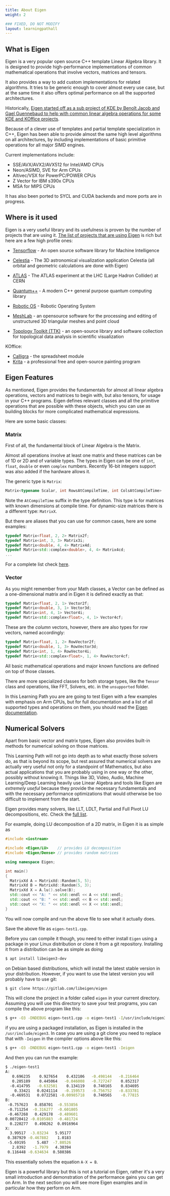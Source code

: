 ```yaml
---
title: About Eigen
weight: 2

### FIXED, DO NOT MODIFY
layout: learningpathall
---
```


## What is Eigen

Eigen is a very popular open source C++ template Linear Algebra library. It is designed to provide high-performance implementations of common mathematical operations that involve vectors, matrices and tensors.

It also provides a way to add custom implementations for related algorithms. It tries to be generic enough to cover almost every use case, but at the same time it also offers optimal performance on all the supported architectures.

Historically, [Eigen started off as a sub project of KDE by Benoît Jacob and Gael Guennebaud to help with common linear algebra operations for some KDE and KOffice projects](https://macresearch.org/interview-eigen-matrix-library/).

Because of a clever use of templates and partial template specialization in C++, Eigen has been able to provide almost the same high level algorithms on all architectures, by including implementations of basic primitive operations for all major SIMD engines.

Current implementations include:
* SSE/AVX/AVX2/AVX512 for Intel/AMD CPUs
* Neon/ASIMD, SVE for Arm CPUs
* Altivec/VSX for PowerPC/POWER CPUs
* Z Vector for IBM s390x CPUs
* MSA for MIPS CPUs

It has also been ported to SYCL and CUDA backends and more ports are in progress.

## Where is it used

Eigen is a very useful library and its usefulness is proven by the number of projects that are using it. 
[The list of projects that are using Eigen](https://eigen.tuxfamily.org/index.php?title=Main_Page#Projects_using_Eigen) is rich but here are a few high profile ones:

* [Tensorflow](https://www.tensorflow.org/) - An open source software library for Machine Intelligence
* [Celestia](https://celestiaproject.space/) - The 3D astronomical visualization application Celestia (all orbital and geometric calculations are done with Eigen)
* [ATLAS](https://home.cern/science/experiments/atlas) - The ATLAS experiment at the LHC (Large Hadron Collider) at CERN
* [Quantum++](https://github.com/softwareQinc/qpp) - A modern C++ general purpose quantum computing library

* [Robotic OS](https://www.ros.org/) - Robotic Operating System
* [MeshLab](https://www.meshlab.net/) - an opensource software for the processing and editing of unstructured 3D triangular meshes and point cloud
* [Topology Toolkit (TTK)](https://topology-tool-kit.github.io/) - an open-source library and software collection for topological data analysis in scientific visualization

KOffice:
* [Calligra](https://calligra.org/) - the spreadsheet module
* [Krita](https://krita.org/en/) - a professional free and open-source painting program

## Eigen Features

As mentioned, Eigen provides the fundamentals for almost all linear algebra operations, vectors and matrices to begin with, but also tensors, for usage in your C++ programs.
Eigen defines relevant classes and all the primitive operations that are possible with these objects, which you can use as building blocks for more complicated mathematical expressions.

Here are some basic classes:

### Matrix

First of all, the fundamental block of Linear Algebra is the Matrix.

Almost all operations involve at least one matrix and these matrices can be of 1D or 2D and of variable types.
The types in Eigen can be one of `int`, `float`, `double` or even `complex` numbers. Recently 16-bit integers support was also added if the hardware allows it.

The generic type is `Matrix`:

```C++
Matrix<typename Scalar, int RowsAtCompileTime, int ColsAtCompileTime>
```

Note the `AtCompileTime` suffix in the type definition. This type is for matrices with known dimensions at compile time. For dynamic-size matrices there is a different type: `MatrixX`.

But there are aliases that you can use for common cases, here are some examples:

```C++
typedef Matrix<float, 2, 2> Matrix2f;
typedef Matrix<int, 3, 3> Matrix3i;
typedef Matrix<double, 4, 4> Matrix4d;
typedef Matrix<std::complex<double>, 4, 4> Matrix4cd;
...
```

For a complete list check [here](https://libeigen.gitlab.io/docs/group__matrixtypedefs.html).

### Vector

As you might remember from your Math classes, a Vector can be defined as a one-dimensional matrix and in Eigen it is defined exactly as that:

```C++
typedef Matrix<float, 2, 1> Vector2f;
typedef Matrix<double, 3, 1> Vector3d;
typedef Matrix<int, 4, 1> Vector4i;
typedef Matrix<std::complex<float>, 4, 1> Vector4cf;
```

These are the *column* vectors, however, there are also types for *row* vectors, named accordingly:

```C++
typedef Matrix<float, 1, 2> RowVector2f;
typedef Matrix<double, 1, 3> RowVector3d;
typedef Matrix<int, 1, 4> RowVector4i;
typedef Matrix<std::complex<float>, 1, 4> RowVector4cf;
```

All basic mathematical operations and major known functions are defined on top of those classes.

There are more specialized classes for both storage types, like the `Tensor` class and operations, like FFT, Solvers, etc. in the `unsupported` folder.

In this Learning Path you are are going to test Eigen with a few examples with emphasis on Arm CPUs, but for full documentation and a list of all supported types and operations on them, you should read the [Eigen documentation](https://libeigen.gitlab.io/docs/).

## Numerical Solvers

Apart from basic vector and matrix types, Eigen also provides built-in methods for numerical solving on those matrices.

This Learning Path will not go into depth as to what exactly those solvers do, as that is beyond its scope, but rest assured that numerical solvers are actually very useful not only for a standpoint of Mathematics, but also actual applications that you are probably using in one way or the other, possibly without knowing it. Things like 3D, Video, Audio, Machine Learning/Deep Learning heavily use Linear Algebra and tools like Eigen are *extremely useful* because they provide the necessary fundamentals and with the necessary performance optimizations that would otherwise be too difficult to implement from the start.

Eigen provides many solvers, like LLT, LDLT, Partial and Full Pivot LU decompositions, etc. Check the [full list](https://libeigen.gitlab.io/docs/group__TopicLinearAlgebraDecompositions.html).

For example, doing LU decomposition of a 2D matrix, in Eigen it is as simple as

```C++
#include <iostream>

#include <Eigen/LU>    // provides LU decomposition
#include <Eigen/Dense> // provides random matrices

using namespace Eigen;

int main()
{
  MatrixXd A = MatrixXd::Random(5, 5);
  MatrixXd B = MatrixXd::Random(5, 3);
  MatrixXd X = A.lu().solve(B);
  std::cout << "A: " << std::endl << A << std::endl;
  std::cout << "B: " << std::endl << B << std::endl;
  std::cout << "X: " << std::endl << X << std::endl;
}
```

You will now compile and run the above file to see what it actually does.

Save the above file as `eigen-test1.cpp`.

Before you can compile it though, you need to either install `Eigen` using a package in your Linux distribution or clone it from a git repository.
Installing it from a distribution can be as simple as doing

```bash
$ apt install libeigen3-dev
```

on Debian based distributions, which will install the latest stable version in your distribution.
However, if you want to use the latest version you will probably have to use git:

```bash
$ git clone https://gitlab.com/libeigen/eigen
```

This will clone the project in a folder called `eigen` in your current directory. Assuming you will use this directory to save your test programs, you can compile the above program like this:

```bash
$ g++ -O3 -DNDEBUG eigen-test1.cpp -o eigen-test1 -I/usr/include/eigen3
```

if you are using a packaged installation, as Eigen is installed in the `/usr/include/eigen3`. In case you are using a git clone you need to replace that with `-Ieigen` in the compiler options above like this:

```bash
$ g++ -O3 -DNDEBUG eigen-test1.cpp -o eigen-test1 -Ieigen
```

And then you can run the example:

```bash
$ ./eigen-test1
A:
   0.696235    0.927654    0.432106   -0.498144   -0.216464
   0.205189    0.445064   -0.046008   -0.727247    0.852317
  -0.414795   -0.632501    0.134119    0.740165    0.834695
    0.33421   0.0241114   -0.159573   -0.756752   -0.833781
  -0.469531   0.0722581 -0.00985718    0.740565    -0.77815
B:
 -0.757623   0.858701  -0.553856
 -0.711254  -0.316277  -0.601805
 -0.467268   0.429178  -0.489601
0.00720412 -0.0105883  -0.481724
  0.220277   0.498262  0.0916964
X:
  3.99517  -3.03234   5.95177
 0.387929 -0.467882    1.0183
 -5.69195     5.487  -7.80526
   2.8392   -1.7979   4.30394
 0.116448 -0.634634  0.580386
 ```

This essentially solves the equation `A⋅X = B`.

Eigen is a powerful library but this is not a tutorial on Eigen, rather it's a very small introduction and demonstration of the performance gains you can get on Arm.
In the next section you will see more Eigen examples and in particular how they perform on Arm.
